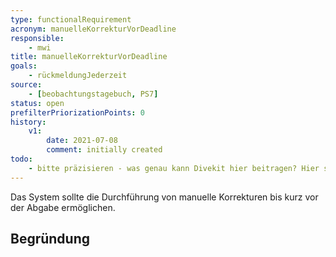 ```yaml
---
type: functionalRequirement
acronym: manuelleKorrekturVorDeadline
responsible:
    - mwi
title: manuelleKorrekturVorDeadline
goals:
    - rückmeldungJederzeit
source:
    - [beobachtungstagebuch, PS7]
status: open
prefilterPriorizationPoints: 0
history:
    v1:
        date: 2021-07-08
        comment: initially created
todo:
    - bitte präzisieren - was genau kann Divekit hier beitragen? Hier scheint eher die Kapazität der Betreuer der limitierende Faktor. 
---
```


Das System sollte die Durchführung von manuelle Korrekturen bis kurz vor der Abgabe ermöglichen.

## Begründung
